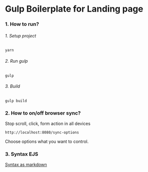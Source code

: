 # Gulp Boilerplate for Landing page

### 1. How to run?

###### 1. Setup project
```
yarn
```

###### 2. Run gulp
```
gulp
```

###### 3. Build
```
gulp build
```

### 2. How to on/off browser sync?
Stop scroll, click, form action in all devices

```
http://localhost:8080/sync-options
```
Choose options what you want to control.


### 3. Syntax EJS
[Syntax as markdown](https://github.com/mde/ejs/blob/master/docs/syntax.md)